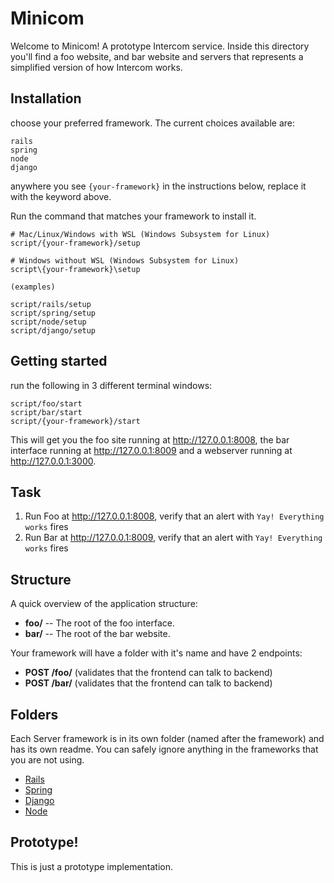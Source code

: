 # Minicom

Welcome to Minicom! A prototype Intercom service. Inside this directory you'll find a foo website, and bar website and servers that represents a simplified version of how Intercom works.

## Installation

choose your preferred framework. The current choices available are:
```
rails
spring
node
django
```
anywhere you see `{your-framework}` in the instructions below, replace it with the keyword above.

Run the command that matches your framework to install it.

```
# Mac/Linux/Windows with WSL (Windows Subsystem for Linux)
script/{your-framework}/setup

# Windows without WSL (Windows Subsystem for Linux)
script\{your-framework}\setup

(examples)

script/rails/setup
script/spring/setup
script/node/setup
script/django/setup
```

## Getting started

run the following in 3 different terminal windows:

```
script/foo/start
script/bar/start
script/{your-framework}/start
```

This will get you the foo site running at http://127.0.0.1:8008, the bar interface running at http://127.0.0.1:8009 and a webserver running at http://127.0.0.1:3000.

## Task
1. Run Foo at http://127.0.0.1:8008, verify that an alert with `Yay! Everything works` fires
2. Run Bar at http://127.0.0.1:8009, verify that an alert with `Yay! Everything works` fires

## Structure

A quick overview of the application structure:

- **foo/** -- The root of the foo interface.
- **bar/** -- The root of the bar website.

Your framework will have a folder with it's name and have 2 endpoints:

- **POST /foo/** (validates that the frontend can talk to backend)
- **POST /bar/** (validates that the frontend can talk to backend)

## Folders

Each Server framework is in its own folder (named after the framework) and has its own readme. You can safely ignore anything in the frameworks that you are not using.

- [Rails](./rails/README.md)
- [Spring](./spring/README.md)
- [Django](./django/README.md)
- [Node](./node/README.md)

## Prototype!

This is just a prototype implementation.
